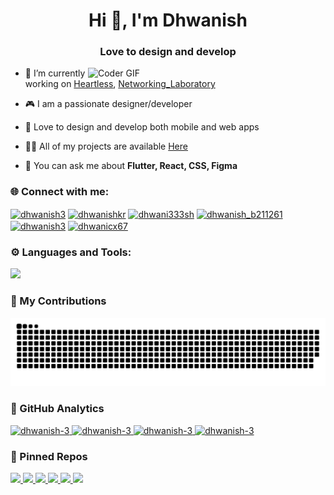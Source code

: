<h1 align="center">Hi 👋, I'm Dhwanish</h1>
<h3 align="center">Love to design and develop</h3>
<img align="right" alt="Coder GIF" width=380 src="https://firebasestorage.googleapis.com/v0/b/nitc-permission-system.appspot.com/o/github-images%2Fdhwanish-coding.gif?alt=media" />

- 🔭 I’m currently working on [Heartless](https://github.com/dhwanish-3/Heartless), [Networking_Laboratory](https://github.com/dhwanish-3/Networking_Laboratory)
- 🎮 I am a passionate designer/developer
- 🎨 Love to design and develop both mobile and web apps

- 👨‍💻 All of my projects are available [Here](https://github.com/dhwanish-3?tab=repositories)

- 💬 You can ask me about **Flutter, React, CSS, Figma**

<h3 align="left">🌐 Connect with me:</h3>
<p align="left">
    <!-- <a href="https://twitter.com/dhwanidhwanish">
    <img align="center" src="https://firebasestorage.googleapis.com/v0/b/nitc-permission-system.appspot.com/o/github-images%2Ftwitter.svg?alt=media" alt="dhwanidhwanish" height="30" width="40" /></a> -->
    <a href="https://www.leetcode.com/dhwanish3">
    <img align="center" src="https://firebasestorage.googleapis.com/v0/b/nitc-permission-system.appspot.com/o/github-images%2Fleetcode.svg?alt=media" alt="dhwanish3" height="30" width="40" /></a>
    <a href="https://linkedin.com/in/dhwanishkr">
    <img align="center" src="https://firebasestorage.googleapis.com/v0/b/nitc-permission-system.appspot.com/o/github-images%2Flinkedin.svg?alt=media" alt="dhwanishkr" height="30" width="40" /></a>
    <a href="https://www.codechef.com/users/dhwani333sh">
    <img align="center" src="https://firebasestorage.googleapis.com/v0/b/nitc-permission-system.appspot.com/o/github-images%2Fcodechef.svg?alt=media" alt="dhwani333sh" height="30" width="40" /></a>
    <a href="https://www.hackerrank.com/dhwanish_b211261">
    <img align="center" src="https://firebasestorage.googleapis.com/v0/b/nitc-permission-system.appspot.com/o/github-images%2Fhackerrank.svg?alt=media" alt="dhwanish_b211261" height="30" width="40" /></a>
    <a href="https://codeforces.com/profile/dhwanish3">
    <img align="center" src="https://firebasestorage.googleapis.com/v0/b/nitc-permission-system.appspot.com/o/github-images%2Fcodeforces.svg?alt=media" alt="dhwanish3" height="30" width="40" /></a>
    <a href="https://auth.geeksforgeeks.org/user/dhwanicx67">
    <img align="center" src="https://firebasestorage.googleapis.com/v0/b/nitc-permission-system.appspot.com/o/github-images%2Fgfg.svg?alt=media" alt="dhwanicx67" height="30" width="40" /></a>
</p>
<h3 align="left">⚙️ Languages and Tools:</h3>
<div align="left">
    <img src="https://skillicons.dev/icons?i=c,cpp,flutter,dart,html,css,js,figma,git,react,nodejs,firebase,java,mysql,blender" />
</div>

<!-- <h3 align="left">⚙️ Languages and Tools:</h3>
<p align="left">
<a href="https://www.cprogramming.com/">
    <img src="https://firebasestorage.googleapis.com/v0/b/nitc-permission-system.appspot.com/o/github-images%2Fc.svg?alt=media" alt="c" width="40" height="40"/> </a>
<a href="https://www.w3schools.com/cpp/"> 
    <img src="https://firebasestorage.googleapis.com/v0/b/nitc-permission-system.appspot.com/o/github-images%2Fcpp.svg?alt=media" alt="cplusplus" width="40" height="40"/> </a> 
<a href="https://flutter.dev"> 
    <img src="https://firebasestorage.googleapis.com/v0/b/nitc-permission-system.appspot.com/o/github-images%2Fflutter.svg?alt=media" alt="flutter" width="40" height="40"/> </a> 
<a href="https://dart.dev"> 
    <img src="https://firebasestorage.googleapis.com/v0/b/nitc-permission-system.appspot.com/o/github-images%2Fdart.svg?alt=media" alt="dart" width="40" height="40"/> </a> 
<a href="https://www.w3.org/html/">
    <img src="https://firebasestorage.googleapis.com/v0/b/nitc-permission-system.appspot.com/o/github-images%2Fhtml.svg?alt=media" alt="html5" width="40" height="40"/> </a>
<a href="https://www.w3schools.com/css/">
    <img src="https://firebasestorage.googleapis.com/v0/b/nitc-permission-system.appspot.com/o/github-images%2Fcss.svg?alt=media" alt="css3" width="40" height="40"/> </a>
<a href="https://developer.mozilla.org/en-US/docs/Web/JavaScript"> 
    <img src="https://firebasestorage.googleapis.com/v0/b/nitc-permission-system.appspot.com/o/github-images%2Fjavascript.svg?alt=media" alt="javascript" width="40" height="40"/> </a> 
<a href="https://www.figma.com/">
    <img src="https://firebasestorage.googleapis.com/v0/b/nitc-permission-system.appspot.com/o/github-images%2Ffigma.svg?alt=media" alt="figma" width="40" height="40"/> </a> 
<a href="https://reactjs.org/">
    <img src="https://firebasestorage.googleapis.com/v0/b/nitc-permission-system.appspot.com/o/github-images%2Freact.svg?alt=media" alt="react" width="40" height="40"/> </a> 
<a href="https://nodejs.org">
    <img src="https://firebasestorage.googleapis.com/v0/b/nitc-permission-system.appspot.com/o/github-images%2Fnodejs.svg?alt=media" alt="nodejs" width="40" height="40"/> </a>
<a href="https://www.java.com">
    <img src="https://firebasestorage.googleapis.com/v0/b/nitc-permission-system.appspot.com/o/github-images%2Fjava.svg?alt=media" alt="java" width="40" height="40"/> </a> 
<a href="https://firebase.google.com/"> 
    <img src="https://firebasestorage.googleapis.com/v0/b/nitc-permission-system.appspot.com/o/github-images%2Ffirebase.svg?alt=media" alt="firebase" width="40" height="40"/> </a> 
<a href="https://www.php.net"> 
    <img src="https://firebasestorage.googleapis.com/v0/b/nitc-permission-system.appspot.com/o/github-images%2Fphp.svg?alt=media" alt="php" width="40" height="30"/> </a> 
<a href="https://www.mysql.com/">
    <img src="https://firebasestorage.googleapis.com/v0/b/nitc-permission-system.appspot.com/o/github-images%2Fmysql.svg?alt=media" alt="mysql" width="40" height="30"/> </a>
<a href="https://cloud.google.com"> 
    <img src="https://firebasestorage.googleapis.com/v0/b/nitc-permission-system.appspot.com/o/github-images%2Fgcloud.svg?alt=media" alt="gcp" width="40"height="40"></a> 
<a href="https://www.blender.org/"> 
    <img src="https://firebasestorage.googleapis.com/v0/b/nitc-permission-system.appspot.com/o/github-images%2Fblender.svg?alt=media" alt="blender" width="40" height="40"/> </a>
</p> -->

<h3>🐍 My Contributions</h3>
<img alt="snake eating my contributions" src="https://raw.githubusercontent.com/dhwanish-3/dhwanish-3/output/github-contribution-grid-snake-dark-blue.svg" />


<h3>🧩 GitHub Analytics</h3>
<a href="https://github.com/dhwanish-3">
    <img class="streak" src="https://github-readme-streak-stats.herokuapp.com/?user=dhwanish-3&theme=transparent&hide_border=true&border_color=646464" alt="dhwanish-3"/>
    <img class="Lang" src="https://github-readme-stats.vercel.app/api/top-langs?username=dhwanish-3&show_icons=true&locale=en&layout=compact&theme=transparent&size_weight=0.5&count_weight=0.5&langs_count=8&hide_border=true&hide=Cmake,Batchfile&border_color=646464" alt="dhwanish-3" />
    <img class="rank" src="https://github-readme-stats.vercel.app/api?username=dhwanish-3&show_icons=true&locale=en&theme=transparent&include_all_commits&rank_icon=percentile&line_height=29&hide_border=true&border_color=646464" alt="dhwanish-3" />
    <img class="trophy" src="https://github-profile-trophy.vercel.app/?username=dhwanish-3&theme=algolia&row=2&column=3&title=MultipleLang,Stars,Commits,Issues,PullRequest,Repositories,Reviews&no-frame=true&border_color=646464"alt="dhwanish-3" />
</a>

<h3>🔧 Pinned Repos</h3>
<div>
<a href="https://github.com/dhwanish-3/Heal-the-Health-App">
    <img src="https://github-readme-stats.vercel.app/api/pin/?username=dhwanish-3&repo=heal_the_health_app&theme=transparent&border_color=646464">
</a>
<a href="https://github.com/dhwanish-3/quizi-five">
<img src="https://github-readme-stats.vercel.app/api/pin/?username=shellyannissa&repo=quizi-five&theme=transparent&border_color=646464">
</a>
<a href="https://github.com/dhwanish-3/dhwanY_OS">
<img src="https://github-readme-stats.vercel.app/api/pin/?username=dhwanish-3&repo=dhwanY_OS&theme=transparent&border_color=646464">
</a>
<a href="https://github.com/dhwanish-3/Heartless">
<img src="https://github-readme-stats.vercel.app/api/pin/?username=dhwanish-3&repo=Heartless&theme=transparent&border_color=646464">
</a>
<a href="https://github.com/dhwanish-3/git_bash_powerline_theme">
<img src="https://github-readme-stats.vercel.app/api/pin/?username=dhwanish-3&repo=git_bash_powerline_theme&theme=transparent&border_color=646464">
</a>
<a href="https://github.com/dhwanish-3/Enquire-Calendar">
<img src="https://github-readme-stats.vercel.app/api/pin/?username=curioushari&repo=Enquire-Calendar&theme=transparent&border_color=646464">
</a>
</div>